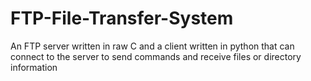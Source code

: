 # FTP-File-Transfer-System
An FTP server written in raw C and a client written in python that can connect to the server to send commands and receive files or directory information
